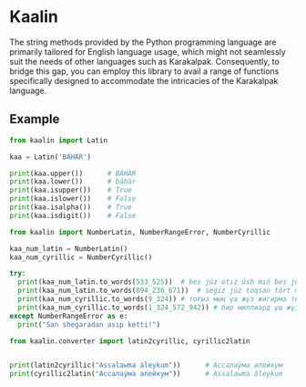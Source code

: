 # Kaalin

<p>
    The string methods provided by the Python programming language are primarily tailored for English language usage, which might not seamlessly suit the needs of other languages such as Karakalpak. Consequently, to bridge this gap, you can employ this library to avail a range of functions specifically designed to accommodate the intricacies of the Karakalpak language. 
</p>

## Example
```python
from kaalin import Latin

kaa = Latin('BÁHÁR')

print(kaa.upper())      # BÁHÁR
print(kaa.lower())      # báhár
print(kaa.isupper())    # True
print(kaa.islower())    # False
print(kaa.isalpha())    # True
print(kaa.isdigit())    # False
```

```python
from kaalin import NumberLatin, NumberRangeError, NumberCyrillic

kaa_num_latin = NumberLatin()
kaa_num_cyrillic = NumberCyrillic()

try:
  print(kaa_num_latin.to_words(533_525))  # bes júz otız úsh mıń bes júz jigirma bes
  print(kaa_num_latin.to_words(894_236_671))  # segiz júz toqsan tórt million eki júz otız altı mıń altı júz jetpis bir
  print(kaa_num_cyrillic.to_words(9_324)) # тоғыз мың үш жүз жигирма төрт
  print(kaa_num_cyrillic.to_words(1_324_572_942)) # бир миллиард үш жүз жигирма төрт миллион бес жүз жетпис еки мың тоғыз жүз қырық еки
except NumberRangeError as e:
  print("San shegaradan asıp ketti!")
```
```python
from kaalin.converter import latin2cyrillic, cyrillic2latin


print(latin2cyrillic("Assalawma áleykum"))      # Ассалаўма әлейкум
print(cyrillic2latin("Ассалаўма әлейкум"))      # Assalawma áleykum
```
